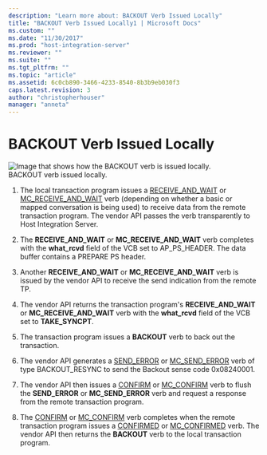 ```yaml
---
description: "Learn more about: BACKOUT Verb Issued Locally"
title: "BACKOUT Verb Issued Locally1 | Microsoft Docs"
ms.custom: ""
ms.date: "11/30/2017"
ms.prod: "host-integration-server"
ms.reviewer: ""
ms.suite: ""
ms.tgt_pltfrm: ""
ms.topic: "article"
ms.assetid: 6c0cb890-3466-4233-8540-8b3b9eb030f3
caps.latest.revision: 3
author: "christopherhouser"
manager: "anneta"
---
```

# BACKOUT Verb Issued Locally
![Image that shows how the BACKOUT verb is issued locally.](../core/media/appc2db.gif "appc2db")  
BACKOUT verb issued locally.  
  
1.  The local transaction program issues a [RECEIVE_AND_WAIT](./receive-and-wait2.md) or [MC_RECEIVE_AND_WAIT](./mc-receive-and-wait2.md) verb (depending on whether a basic or mapped conversation is being used) to receive data from the remote transaction program. The vendor API passes the verb transparently to Host Integration Server.  
  
2.  The **RECEIVE_AND_WAIT** or **MC_RECEIVE_AND_WAIT** verb completes with the **what_rcvd** field of the VCB set to AP_PS_HEADER. The data buffer contains a PREPARE PS header.  
  
3.  Another **RECEIVE_AND_WAIT** or **MC_RECEIVE_AND_WAIT** verb is issued by the vendor API to receive the send indication from the remote TP.  
  
4.  The vendor API returns the transaction program's **RECEIVE_AND_WAIT** or **MC_RECEIVE_AND_WAIT** verb with the **what_rcvd** field of the VCB set to **TAKE_SYNCPT**.  
  
5.  The transaction program issues a **BACKOUT** verb to back out the transaction.  
  
6.  The vendor API generates a [SEND_ERROR](./send-error2.md) or [MC_SEND_ERROR](./mc-send-error2.md) verb of type BACKOUT_RESYNC to send the Backout sense code 0x08240001.  
  
7.  The vendor API then issues a [CONFIRM](./confirm2.md) or [MC_CONFIRM](./mc-confirm2.md) verb to flush the **SEND_ERROR** or **MC_SEND_ERROR** verb and request a response from the remote transaction program.  
  
8.  The [CONFIRM](./confirm2.md) or [MC_CONFIRM](./mc-confirm2.md) verb completes when the remote transaction program issues a [CONFIRMED](./confirmed1.md) or [MC_CONFIRMED](./mc-confirmed1.md) verb. The vendor API then returns the **BACKOUT** verb to the local transaction program.
